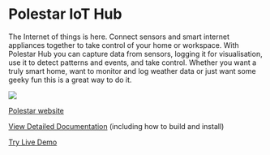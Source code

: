 # Polestar IoT Hub

The Internet of things is here. Connect sensors and smart internet appliances together to take control of your home or workspace. With Polestar Hub you can capture data from sensors, logging it for visualisation, use it to detect patterns and events, and take control. Whether you want a truly smart home, want to monitor and log weather data or just want some geeky fun this is a great way to do it.

<img src="https://raw.githubusercontent.com/tonbut/polestar/master/module/urn.io.polestar/src/io/polestar/view/pub/icon/polestar.png"/>

[Polestar website](https://polestar.io/)

[View Detailed Documentation](https://polestar.io/polestar/help) (including how to build and install)

[Try Live Demo](https://polestar.io/polestar/login?username=guest&password=password&url=/polestar/)

